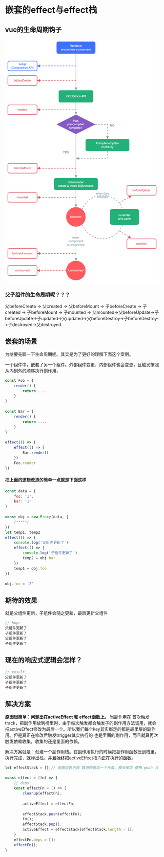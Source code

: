 # 嵌套的effect与effect栈

## vue的生命周期钩子
![vue的生命周期](../images/lifecycle.png)

### 父子组件的生命周期呢？？？
父beforeCreate -> 父created -> 父beforeMount -> 子beforeCreate -> 子created -> 子beforeMount -> 子mounted -> 父mounted->父beforeUpdate->子beforeUpdate->子updated->父updated->父beforeDestroy->子beforeDestroy->子destroyed->父destroyed

## 嵌套的场景

为啥要先聊一下生命周期呢。其实是为了更好的理解下面这个案例。

一个组件中，嵌套了另一个组件。外部组件变更，内部组件也会变更，且触发按照从内到外的顺序执行副作用。

```JavaScript
const Foo = {
    render() {
        return ....
    }
}

const Bar = {
    render() {
        return ....
    }
}

effect(() => {
    effect(() => {
        Bar.render()
    })
    Foo.render
})
```
#### 把上面的逻辑改造的简单一点就是下面这样

```JavaScript
const data = {
    foo: '1',
    bar: '1'
}

const obj = new Proxy(data, {
    /*****/
})
let temp1, temp2
effect(() => {
    console.log('父组件更新了')
    effect(() => {
        console.log('子组件更新了')
        temp2 = obj.bar
    })
    temp1 = obj.foo
})

obj.foo = '2'
```

## 期待的效果 
就是父组件更新，子组件会随之更新，最后更新父组件
```JavaScript
// hope
父组件更新了
子组件更新了
父组件更新了
子组件更新了
```


## 现在的响应式逻辑会怎样？

```JavaScript
// result
父组件更新了
子组件更新了
子组件更新了
```

## 解决方案
<b>原因很简单：问题出在activeEffect 和 effect函数上。</b>
当副作用在 首次触发track，把副作用放到桶里时，由于每次触发都会触发子的副作用方法调用，就会把activeEffect修改为最后一个。所以我们每个key其实绑定的都是最里层的副作用。但是真正在修改后触发trrigger其实执行的 也是里面的副作用，而且就算再次触发依赖收集，收集的还是里面的依赖。

解决方案就是：创建一个副作用栈。在副作用执行的时候把副作用函数压到栈里，执行完成，就弹出栈。并且始终把activeEffect指向正在执行的函数。
```JavaScript
let effectStack = [];// 用数组表示栈 数组的最后一个元素，表示栈顶 使用 push 入栈， pop出栈

const effect = (fn) => {
    // deps
    const effectFn = () => {
        cleanup(effectFn);

        activeEffect = effectFn;

        effectStack.push(effectFn);
        fn();
        effectStack.pop();
        activeEffect = effectStack[effectStack.length - 1];
    }
    effectFn.deps = [];
    effectFn();
}
```
